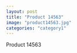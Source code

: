 ```yaml
---
layout: post
title: "Product 14563"
image: "product14563.jpg"
categories: "category1"
---
```

Product 14563
